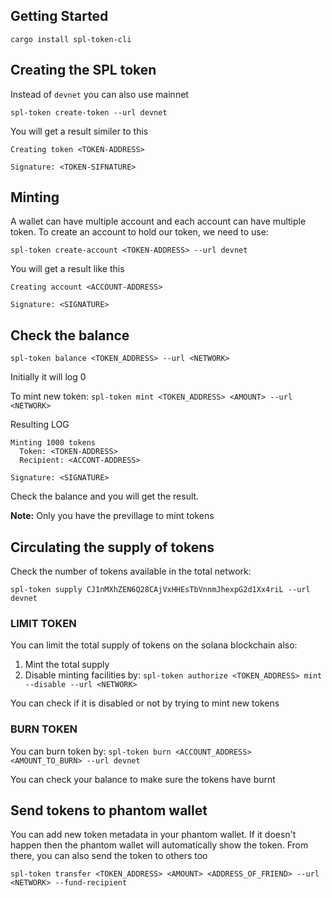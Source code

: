 ## Getting Started

`cargo install spl-token-cli`

## Creating the SPL token

Instead of `devnet` you can also use mainnet

`spl-token create-token --url devnet`

You will get a result similer to this

```
Creating token <TOKEN-ADDRESS>

Signature: <TOKEN-SIFNATURE>
```

## Minting

A wallet can have multiple account and each account can have multiple token. To create an account to hold our token, we need to use:

`spl-token create-account <TOKEN-ADDRESS> --url devnet`

You will get a result like this

```
Creating account <ACCOUNT-ADDRESS>

Signature: <SIGNATURE>
```

## Check the balance

`spl-token balance <TOKEN_ADDRESS> --url <NETWORK>`

Initially it will log 0

To mint new token:
`spl-token mint <TOKEN_ADDRESS> <AMOUNT> --url <NETWORK>`

Resulting LOG

```
Minting 1000 tokens
  Token: <TOKEN-ADDRESS>
  Recipient: <ACCONT-ADDRESS>

Signature: <SIGNATURE>
```

Check the balance and you will get the result.

**Note:** Only you have the previllage to mint tokens

## Circulating the supply of tokens

Check the number of tokens available in the total network:

`spl-token supply CJ1nMXhZEN6Q28CAjVxHHEsTbVnnmJhexpG2d1Xx4riL --url devnet`

### LIMIT TOKEN

You can limit the total supply of tokens on the solana blockchain also:

1. Mint the total supply
2. Disable minting facilities by:
   `spl-token authorize <TOKEN_ADDRESS> mint --disable --url <NETWORK>`

You can check if it is disabled or not by trying to mint new tokens

### BURN TOKEN

You can burn token by: `spl-token burn <ACCOUNT_ADDRESS> <AMOUNT_TO_BURN> --url devnet`

You can check your balance to make sure the tokens have burnt

## Send tokens to phantom wallet

You can add new token metadata in your phantom wallet. If it doesn't happen then the phantom wallet will automatically show the token. From there, you can also send the token to others too

`spl-token transfer <TOKEN_ADDRESS> <AMOUNT> <ADDRESS_OF_FRIEND> --url <NETWORK> --fund-recipient`
